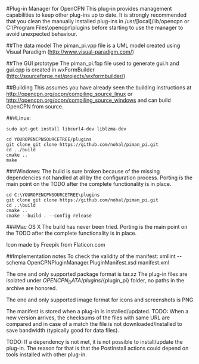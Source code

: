 #Plug-in Manager for OpenCPN
This plug-in provides management capabilities to keep other plug-ins up to date.
It is strongly recommended that you clean the manually installed plug-ins in /usr/[local]/lib/opencpn or C:\Program Files\opencpn\plugins before starting to use the manager to avoid unexpected behaviour.

##The data model
The piman_pi.vpp file is a UML model created using Visual Paradigm (http://www.visual-paradigm.com/)

##The GUI prototype
The piman_pi.fbp file used to generate gui.h and gui.cpp is created in wxFormBuilder (http://sourceforge.net/projects/wxformbuilder/)

##Building
This assumes you have already seen the building instructions at http://opencpn.org/ocpn/compiling_source_linux or http://opencpn.org/ocpn/compiling_source_windows and can build OpenCPN from source.

###Linux:
```
sudo apt-get install libcurl4-dev liblzma-dev

cd YOUROPENCPNSOURCETREE/plugins
git clone git clone https://github.com/nohal/piman_pi.git
cd ../build
cmake ..
make
```
###Windows:
The build is sure broken because of the missing dependencies not handled at all by the configuration process. Porting is the main point on the TODO after the complete functionality is in place.
```
cd C:\YOUROPENCPNSOURCETREE\plugins
git clone git clone https://github.com/nohal/piman_pi.git
cd ..\build
cmake ..
cmake --build . --config release
```
###Mac OS X
The build has never been tried. Porting is the main point on the TODO after the complete functionality is in place.

Icon made by Freepik from Flaticon.com

##Implementation notes
To check the validity of the manifest: xmllint --schema OpenCPNPluginManager.PluginManifest.xsd manifest.xml

The one and only supported package format is tar.xz
The plug-in files are isolated under ${OPENCPN_DATA}/plugins/${plugin_pi} folder, no paths in the archive are honored.

The one and only supported image format for icons and screenshots is PNG

The manifest is stored when a plug-in is installed/updated. TODO: When a new version arrives, the checksums of the files with same URL are compared and in case of a match the file is not downloaded/installed to save bandwidth (typically good for data files).

TODO: If a dependency is not met, it is not possible to install/update the plug-in. The reason for that is that the PostInstall actions could depend on tools installed with other plug-in.
